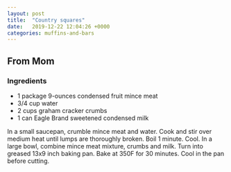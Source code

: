 ```yaml
---
layout: post
title:  "Country squares"
date:   2019-12-22 12:04:26 +0000
categories: muffins-and-bars
---
```


## From Mom
### Ingredients
* 1 package 9-ounces condensed fruit mince meat
* 3/4 cup water
* 2 cups graham cracker crumbs
* 1 can Eagle Brand sweetened condensed milk


In a small saucepan, crumble mince meat and water. Cook and stir over medium heat until lumps are thoroughly broken. Boil 1 minute. Cool. In a large bowl, combine mince meat mixture, crumbs and milk. Turn into greased 13x9 inch baking pan. Bake at 350F for 30 minutes. Cool in the pan before cutting.
